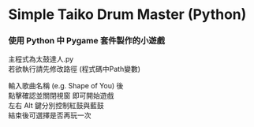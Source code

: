 # Simple Taiko Drum Master (Python)

### 使用 Python 中 Pygame 套件製作的小遊戲

主程式為太鼓達人.py  
若欲執行請先修改路徑 (程式碼中Path變數)  

輸入歌曲名稱 (e.g. Shape of You) 後  
點擊確認並關閉視窗 即可開始遊戲  
左右 Alt 鍵分別控制紅鼓與藍鼓  
結束後可選擇是否再玩一次